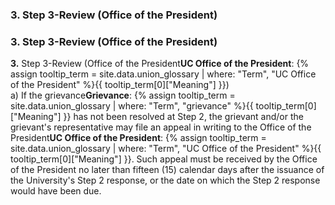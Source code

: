 
### 3. Step 3-Review (Office of the President)
### 3. Step 3-Review (Office of the President)
<div class="lvl2"><b>3.</b> Step 3-Review (<span class="tooltip">Office of the President<span class="tooltip-text"><b>UC Office of the President</b>: {% assign tooltip_term = site.data.union_glossary | where: "Term", "UC Office of the President" %}{{ tooltip_term[0]["Meaning"] }}</span></span>)
</div>
a) If the <span class="tooltip">grievance<span class="tooltip-text"><b>Grievance</b>: {% assign tooltip_term = site.data.union_glossary | where: "Term", "grievance" %}{{ tooltip_term[0]["Meaning"] }}</span></span> has not been resolved at Step 2, the grievant and/or the grievant's representative may file an appeal in writing to the <span class="tooltip">Office of the President<span class="tooltip-text"><b>UC Office of the President</b>: {% assign tooltip_term = site.data.union_glossary | where: "Term", "UC Office of the President" %}{{ tooltip_term[0]["Meaning"] }}</span></span>. Such appeal must be received by the Office of the President no later than fifteen (15) calendar days after the issuance of the University's Step 2 response, or the date on which the Step 2 response would have been due.